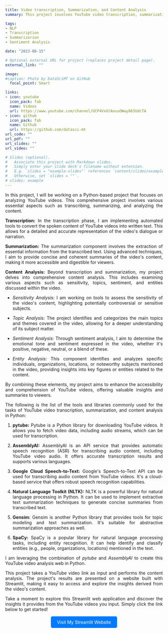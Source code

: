 ```yaml
---
title: Video transcription, Summarization, and Content Analysis
summary: This project involves YouTube video transcription, summarization, and content analysis which empower users to extract valuable insights, save time, and enhance their understanding of video content. These tools are invaluable for content creators, researchers, and anyone looking to navigate the rich and diverse world of YouTube videos with ease and efficiency.

tags:
- NLP
- Transcription
- Summarizarion
- Sentiment Analysis

date: "2023-08-15"

# Optional external URL for project (replaces project detail page).
external_link: ""

image:
#caption: Photo by DataSciMT on GitHub
  focal_point: Smart

links:
- icon: youtube
  icon_pack: fab
  name: Videos
  url: https://www.youtube.com/channel/UCP4VxGtAnuuOWwy863UdcTA
- icon: github
  icon_pack: fab
  name: Github
  url: https://github.com/datasci-mt
url_code: ""
url_pdf: ""
url_slides: ""
url_video: ""

# Slides (optional).
#   Associate this project with Markdown slides.
#   Simply enter your slide deck's filename without extension.
#   E.g. `slides = "example-slides"` references `content/slides/example-slides.md`.
#   Otherwise, set `slides = ""`.
# slides: example
---
```

<style>
body {
text-align: justify}
</style>

In this project, I will be working on a Python-based project that focuses on analyzing YouTube videos. This comprehensive project involves various essential aspects such as transcribing, summarizing, and analyzing the content.

**Transcription:** In the transcription phase, I am implementing automated tools to convert the spoken content of YouTube videos into written text. This allows for a detailed and accurate representation of the video's dialogue or narration.

**Summarization:** The summarization component involves the extraction of essential information from the transcribed text. Using advanced techniques, I aim to provide concise and coherent summaries of the video's content, making it more accessible and digestible for viewers.

**Content Analysis:** Beyond transcription and summarization, my project delves into comprehensive content analysis. This includes examining various aspects such as sensitivity, topics, sentiment, and entities discussed within the video.

   - *Sensitivity Analysis:* I am working on tools to assess the sensitivity of the video's content, highlighting potentially controversial or sensitive subjects.
   
   - *Topic Analysis:* The project identifies and categorizes the main topics and themes covered in the video, allowing for a deeper understanding of its subject matter.
   
   - *Sentiment Analysis:* Through sentiment analysis, I aim to determine the emotional tone and sentiment expressed in the video, whether it's positive, negative, neutral, or a blend of these.
   
   - *Entity Analysis:* This component identifies and analyzes specific individuals, organizations, locations, or noteworthy subjects mentioned in the video, providing insights into key figures or entities related to the content.

By combining these elements, my project aims to enhance the accessibility and comprehension of YouTube videos, offering valuable insights and summaries to viewers.

 The following is the list of the tools and libraries commonly used for the tasks of YouTube video transcription, summarization, and content analysis in Python:

1. **pytube:** Pytube is a Python library for downloading YouTube videos. It allows you to fetch video data, including audio streams, which can be used for transcription.

2. **AssemblyAI:** AssemblyAI is an API service that provides automatic speech recognition (ASR) for transcribing audio content, including YouTube video audio. It offers accurate transcription results and supports various languages.

3. **Google Cloud Speech-to-Text:** Google's Speech-to-Text API can be used for transcribing audio content from YouTube videos. It's a cloud-based service that offers robust speech recognition capabilities.

4. **Natural Language Toolkit (NLTK):** NLTK is a powerful library for natural language processing in Python. It can be used to implement extractive text summarization techniques to generate concise summaries from transcribed text.

5. **Gensim:** Gensim is another Python library that provides tools for topic modeling and text summarization. It's suitable for abstractive summarization approaches as well.

6.  **SpaCy:** SpaCy is a popular library for natural language processing tasks, including entity recognition. It can help identify and classify entities (e.g., people, organizations, locations) mentioned in the text.


I am leveraging the combination of *pytube* and *AssemblyAI* to create this YouTube video analysis web in Python. 

This project takes a YouTube video link as input and performs the content analysis. The project's results are presented on a website built with Streamlit, making it easy to access and explore the insights derived from the video's content. 

Take a moment to explore this Streamlit web application and discover the insights it provides from the YouTube videos you input. Simply click the link below to get started!




<div style="text-align: center;">
    <a href="https://chmwddgsygxdixucx4qung.streamlit.app/" target="_blank" style="display: inline-block; background-color: #007BFF; color: white; padding: 10px 20px; text-decoration: none; border-radius: 5px;">Visit My Streamlit Website</a>
</div>

